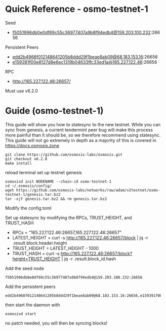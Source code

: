 # Quick Reference - osmo-testnet-1
Seed
* f5051996db0e0df69c55c36977407a9b8f94edb4@159.203.100.232:26656

Persistent Peers
* edd2b4968f012148641205b8ddd29f1beae8ab09@68.183.153.16:26656
* e159391f00e8127d8e6ec1319b04633ffc33ed1a@165.227.122.46:26656

RPC
* http://165.227.122.46:26657/

Must use v6.2.0

# Guide (osmo-testnet-1)

This guide will show you how to statesync to the new testnet. While you can sync from genesis, a current tendermint peer bug will make this process more painful than it should be, so we therefore recommend using statesync. This guide will not go extremely in depth as a majority of this is covered in https://docs.osmosis.zone

```
git clone https://github.com/osmosis-labs/osmosis.git
git checkout v6.2.0
make install
```

reload terminal
set up testnet genesis

```
osmosisd init NODENAME --chain-id osmo-testnet-1
cd ~/.osmosis/config/
wget https://github.com/osmosis-labs/networks/raw/adam/v2testnet/osmo-testnet-1/genesis.tar.bz2
tar -xjf genesis.tar.bz2 && rm genesis.tar.bz2
```

Modify the config.toml

Set up statesync by modifying the RPCs, TRUST_HEIGHT, and TRUST_HASH

- RPCs = "165.227.122.46:26657,165.227.122.46:26657"
- LATEST_HEIGHT = curl -s http://165.227.122.46:26657/block | jq -r .result.block.header.height
- TRUST_HEIGHT = LATEST_HEIGHT - 1000
- TRUST_HASH = curl -s http://165.227.122.46:26657/block?height=TRUST_HEIGHT | jq -r .result.block_id.hash

Add the seed node
```
f5051996db0e0df69c55c36977407a9b8f94edb4@159.203.100.232:26656
```

Add the persistent peers
```
edd2b4968f012148641205b8ddd29f1beae8ab09@68.183.153.16:26656,e159391f00e8127d8e6ec1319b04633ffc33ed1a@165.227.122.46:26656
```

then start the daemon with
```
osmosisd start
```

no patch needed, you will then be syncing blocks!
